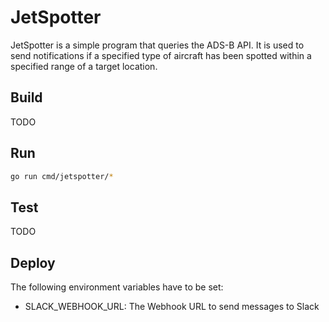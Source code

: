 # JetSpotter

JetSpotter is a simple program that queries the ADS-B API.
It is used to send notifications if a specified type of aircraft has been spotted within a specified range of a target location.

## Build

TODO

## Run

```bash
go run cmd/jetspotter/*
```

## Test

TODO

## Deploy

The following environment variables have to be set:

* SLACK_WEBHOOK_URL: The Webhook URL to send messages to Slack
